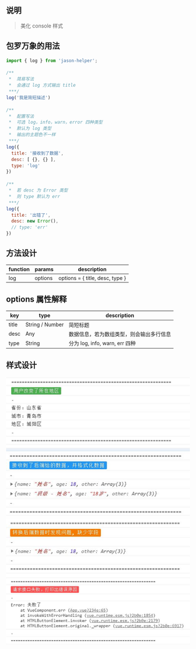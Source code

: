 ## 说明
> 美化 console 样式

## 包罗万象的用法
```javascript
import { log } from 'jason-helper';

/**
 *  简易写法
 *  会通过 log 方式输出 title
 ***/
log('我是简短描述')

/**
 *  配置写法
 *  可选 log，info，warn，error 四种类型
 *  默认为 log 类型
 *  输出的主题色不一样
 ***/
log({
  title: '接收到了数据',
  desc: [ {}, {} ],
  type: 'log'
})

/**
 *  若 desc 为 Error 类型
 *  则 type 默认为 err
 ***/
log({
  title: '出错了',
  desc: new Error(),
  // type: 'err'
})
```

## 方法设计

 function  | params        | description
 --------- | ------------- | ------------------------------
 log       | options       | options = { title, desc, type }

## options 属性解释
 key       | type            | description
 --------- | --------------- | -----------------
 title     | String / Number | 简短标题
 desc      | Any             | 数据信息，若为数组类型，则会输出多行信息
 type      | String          | 分为 log, info, warn, err 四种
 
## 样式设计
![](./images/log.jpg)
![](./images/info.jpg)
![](./images/warn.jpg)
![](./images/err.jpg)
